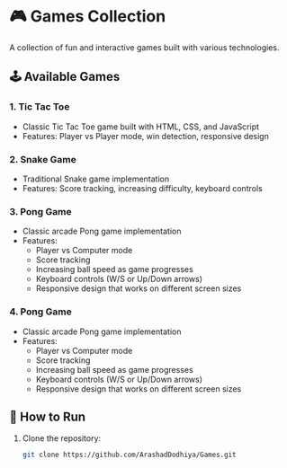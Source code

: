 # 🎮 Games Collection

A collection of fun and interactive games built with various technologies.

## 🕹️ Available Games

### 1. Tic Tac Toe
- Classic Tic Tac Toe game built with HTML, CSS, and JavaScript
- Features: Player vs Player mode, win detection, responsive design

### 2. Snake Game
- Traditional Snake game implementation
- Features: Score tracking, increasing difficulty, keyboard controls

### 3. Pong Game
- Classic arcade Pong game implementation
- Features:
  - Player vs Computer mode
  - Score tracking
  - Increasing ball speed as game progresses
  - Keyboard controls (W/S or Up/Down arrows)
  - Responsive design that works on different screen sizes
  
### 4. Pong Game
- Classic arcade Pong game implementation
- Features:
  - Player vs Computer mode
  - Score tracking
  - Increasing ball speed as game progresses
  - Keyboard controls (W/S or Up/Down arrows)
  - Responsive design that works on different screen sizes

## 🚀 How to Run

1. Clone the repository:
   ```bash
   git clone https://github.com/ArashadDodhiya/Games.git

